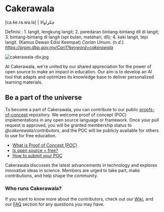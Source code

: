 # Cakerawala

[ca.ke.ra.wa.la] | چکراوالا

Definisi : 1. langit, lengkung langit; 2. peredaran bintang-bintang dll di langit; 3. bintang-bintang di langit (spt bulan, matahari, dll); 4. kaki langit, tepi langit. (Kamus Dewan Edisi Keempat)
*Carian Umum. (n.d.). https://prpm.dbp.gov.my/Cari1?keyword=cakerawala*

![cakerawala-div.jpg](https://i.postimg.cc/6psvf6pp/cakerawala-div.jpg)

At Cakerawala, we're united by our shared appreciation for the power of open source to make an impact in education. Our aim is to develop an AI tool that adapts and optimizes its knowledge base to deliver personalized learning materials.

## Be a part of the universe


To become a part of Cakerawala, you can contribute to our public [proofs-of-concept](https://github.com/cakerawala/proofs-of-concept) repository. We welcome proof of concept (POC) implementations in any open source language or framework. Once your pull request is approved, you will be granted membership status to *@cakerawala/contributors*, and the POC will be publicly available for others to use for free education.

- [What is Proof of Concept (POC)](https://github.com/cakerawala/proofs-of-concept/wiki/Introduction)
- [Is open source = free?](https://github.com/cakerawala/proofs-of-concept)
- [How to submit your POC](https://github.com/cakerawala/proofs-of-concept/wiki/Guideline#how-to-submit-poc)

Cakerawala discusses the latest advancements in technology and explores innovative ideas in science. Members are urged to take part, make contributions, and help shape the community.

### Who runs Cakerawala?

If you want to know more about the contributors, check out our [Wiki](https://github.com/cakerawala/.github/wiki), and our [FAQ](https://github.com/cakerawala/.github/wiki/FAQs) section for any questions you may have.
